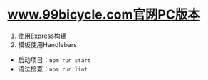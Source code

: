 # www.99bicycle.com官网PC版本

1. 使用Express构建
2. 模板使用Handlebars

* 启动项目：`npm run start`
* 语法检查：`npm run lint`